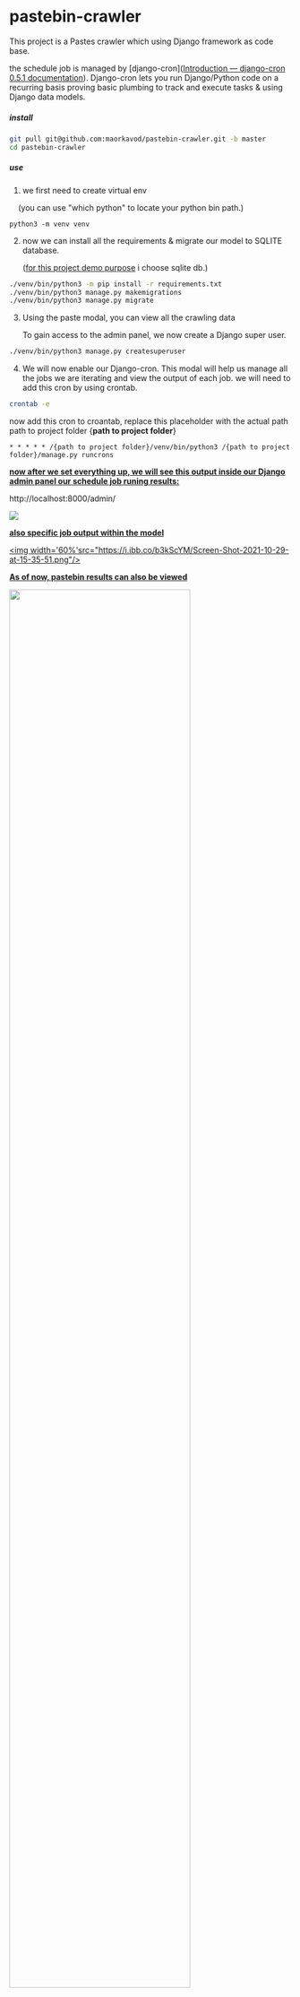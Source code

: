 # pastebin-crawler

This project is a Pastes crawler which using Django framework as code base.

the schedule job is managed by [django-cron]([Introduction &mdash; django-cron 0.5.1 documentation](https://django-cron.readthedocs.io/en/latest/introduction.html)). Django-cron lets you run Django/Python code on a recurring basis proving basic plumbing to track and execute tasks & using Django data models.



##### install

```bash
git pull git@github.com:maorkavod/pastebin-crawler.git -b master
cd pastebin-crawler
```

##### use

1. we first need to create virtual env 

    (you can use "which python" to locate your python bin path.)

```shell
python3 -m venv venv
```

2. now we can install all the requirements & migrate our model to SQLITE database. 
   
   (<u>for this project demo purpose</u> i choose sqlite db.)

```bash
./venv/bin/python3 -m pip install -r requirements.txt
./venv/bin/python3 manage.py makemigrations
./venv/bin/python3 manage.py migrate
```

3. Using the paste modal, you can view all the crawling data
   
   To gain access to the admin panel, we now create a Django super user.

```bash
./venv/bin/python3 manage.py createsuperuser
```

4. We will now enable our Django-cron. This modal will help us manage all the jobs we are iterating and view the output of each job. we will need to add this cron by using crontab. 

```bash
crontab -e
```

now add this cron to croantab, replace this placeholder with the actual path path to project folder {**path to project folder**}

```shell
* * * * * /{path to project folder}/venv/bin/python3 /{path to project folder}/manage.py runcrons
```





**<u>now after we set everything up, we will see this output inside our Django admin panel our schedule job runing results: </u>**

http://localhost:8000/admin/

<a href="https://i.ibb.co/bR6bPMX/Screen-Shot-2021-10-29-at-15-30-31.png"><img src="https://i.ibb.co/bR6bPMX/Screen-Shot-2021-10-29-at-15-30-31.png"/></a>

**<u>also specific job output within the model </u>**

<a href="https://i.ibb.co/b3kScYM/Screen-Shot-2021-10-29-at-15-35-51.png">
    
<img width='60%'src="https://i.ibb.co/b3kScYM/Screen-Shot-2021-10-29-at-15-35-51.png"/></a>

**<u>As of now, pastebin results can also be viewed</u>**

<a href="https://i.ibb.co/7b174bC/Screen-Shot-2021-10-29-at-15-40-30.pnghttps://i.ibb.co/7b174bC/Screen-Shot-2021-10-29-at-15-40-30.png">
    
<img width='80%' src="https://i.ibb.co/7b174bC/Screen-Shot-2021-10-29-at-15-40-30.png"/></a>

###### note

The crawling function are located at : 

> https://github.com/maorkavod/pastebin-crawler/blob/master/app/jobs.py


